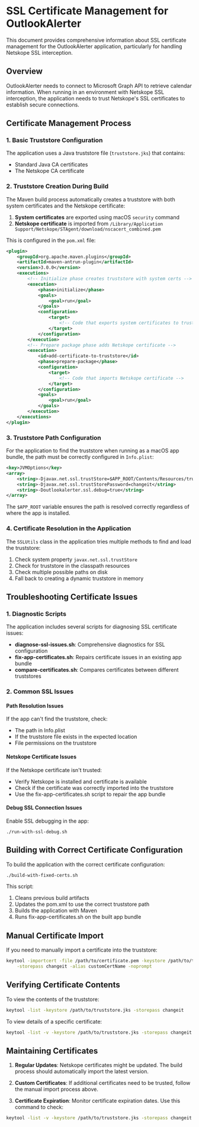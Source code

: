 # SSL Certificate Management for OutlookAlerter

This document provides comprehensive information about SSL certificate management for the OutlookAlerter application, particularly for handling Netskope SSL interception.

## Overview

OutlookAlerter needs to connect to Microsoft Graph API to retrieve calendar information. When running in an environment with Netskope SSL interception, the application needs to trust Netskope's SSL certificates to establish secure connections.

## Certificate Management Process

### 1. Basic Truststore Configuration

The application uses a Java truststore file (`truststore.jks`) that contains:

- Standard Java CA certificates
- The Netskope CA certificate

### 2. Truststore Creation During Build

The Maven build process automatically creates a truststore with both system certificates and the Netskope certificate:

1. **System certificates** are exported using macOS `security` command
2. **Netskope certificate** is imported from `/Library/Application Support/Netskope/STAgent/download/nscacert_combined.pem`

This is configured in the `pom.xml` file:

```xml
<plugin>
    <groupId>org.apache.maven.plugins</groupId>
    <artifactId>maven-antrun-plugin</artifactId>
    <version>3.0.0</version>
    <executions>
        <!-- Initialize phase creates truststore with system certs -->
        <execution>
            <phase>initialize</phase>
            <goals>
                <goal>run</goal>
            </goals>
            <configuration>
                <target>
                    <!-- Code that exports system certificates to truststore -->
                </target>
            </configuration>
        </execution>
        <!-- Prepare package phase adds Netskope certificate -->
        <execution>
            <id>add-certificate-to-truststore</id>
            <phase>prepare-package</phase>
            <configuration>
                <target>
                    <!-- Code that imports Netskope certificate -->
                </target>
            </configuration>
            <goals>
                <goal>run</goal>
            </goals>
        </execution>
    </executions>
</plugin>
```

### 3. Truststore Path Configuration

For the application to find the truststore when running as a macOS app bundle, the path must be correctly configured in `Info.plist`:

```xml
<key>JVMOptions</key>
<array>
    <string>-Djavax.net.ssl.trustStore=$APP_ROOT/Contents/Resources/truststore.jks</string>
    <string>-Djavax.net.ssl.trustStorePassword=changeit</string>
    <string>-Doutlookalerter.ssl.debug=true</string>
</array>
```

The `$APP_ROOT` variable ensures the path is resolved correctly regardless of where the app is installed.

### 4. Certificate Resolution in the Application

The `SSLUtils` class in the application tries multiple methods to find and load the truststore:

1. Check system property `javax.net.ssl.trustStore`
2. Check for truststore in the classpath resources
3. Check multiple possible paths on disk
4. Fall back to creating a dynamic truststore in memory

## Troubleshooting Certificate Issues

### 1. Diagnostic Scripts

The application includes several scripts for diagnosing SSL certificate issues:

- **diagnose-ssl-issues.sh**: Comprehensive diagnostics for SSL configuration
- **fix-app-certificates.sh**: Repairs certificate issues in an existing app bundle
- **compare-certificates.sh**: Compares certificates between different truststores

### 2. Common SSL Issues

#### Path Resolution Issues

If the app can't find the truststore, check:
- The path in Info.plist
- If the truststore file exists in the expected location
- File permissions on the truststore

#### Netskope Certificate Issues

If the Netskope certificate isn't trusted:
- Verify Netskope is installed and certificate is available
- Check if the certificate was correctly imported into the truststore
- Use the fix-app-certificates.sh script to repair the app bundle

#### Debug SSL Connection Issues

Enable SSL debugging in the app:
```
./run-with-ssl-debug.sh
```

## Building with Correct Certificate Configuration

To build the application with the correct certificate configuration:

```bash
./build-with-fixed-certs.sh
```

This script:
1. Cleans previous build artifacts
2. Updates the pom.xml to use the correct truststore path
3. Builds the application with Maven
4. Runs fix-app-certificates.sh on the built app bundle

## Manual Certificate Import

If you need to manually import a certificate into the truststore:

```bash
keytool -importcert -file /path/to/certificate.pem -keystore /path/to/truststore.jks \
    -storepass changeit -alias customCertName -noprompt
```

## Verifying Certificate Contents

To view the contents of the truststore:

```bash
keytool -list -keystore /path/to/truststore.jks -storepass changeit
```

To view details of a specific certificate:

```bash
keytool -list -v -keystore /path/to/truststore.jks -storepass changeit -alias certificateAlias
```

## Maintaining Certificates

1. **Regular Updates**: Netskope certificates might be updated. The build process should automatically import the latest version.

2. **Custom Certificates**: If additional certificates need to be trusted, follow the manual import process above.

3. **Certificate Expiration**: Monitor certificate expiration dates. Use this command to check:
```bash
keytool -list -v -keystore /path/to/truststore.jks -storepass changeit | grep "Valid from"
```
